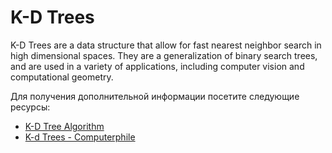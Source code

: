 # K-D Trees

K-D Trees are a data structure that allow for fast nearest neighbor search in high dimensional spaces. They are a generalization of binary search trees, and are used in a variety of applications, including computer vision and computational geometry.

Для получения дополнительной информации посетите следующие ресурсы:

- [K-D Tree Algorithm](https://www.youtube.com/watch?v=Y4ZgLlDfKDg)
- [K-d Trees - Computerphile](https://www.youtube.com/watch?v=BK5x7IUTIyU)
